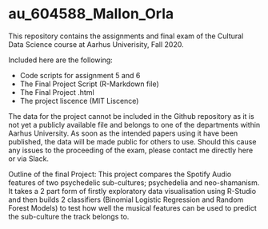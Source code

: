 # au_604588_Mallon_Orla
This repository contains the assignments and final exam of the Cultural Data Science course at Aarhus Univerisity, Fall 2020. 

Included here are the following: 
- Code scripts for assignment 5 and 6 
- The Final Project Script (R-Markdown file) 
- The Final Project .html
- The project liscence (MIT Liscence) 

The data for the project cannot be included in the Github repository as it is not yet a publicly available file and belongs to one of the departments within Aarhus University. As soon as the intended papers using it have been published, the data will be made public for others to use. Should this cause any issues to the proceeding of the exam, please contact me directly here or via Slack. 

Outline of the final Project: 
This project compares the Spotify Audio features of two psychedelic sub-cultures; psychedelia and neo-shamanism. It takes a 2 part form of firstly exploratory data visualisation using R-Studio and then builds 2 classifiers (Binomial Logistic Regression and Random Forest Models) to test how well the musical features can be used to predict the sub-culture the track belongs to. 


